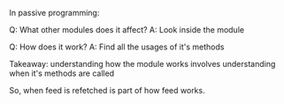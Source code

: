 In passive programming:

Q: What other modules does it affect?
A: Look inside the module

Q: How does it work?
A: Find all the usages of it's methods

Takeaway: understanding how the module works involves understanding when it's methods are called

So, when feed is refetched is part of how feed works.